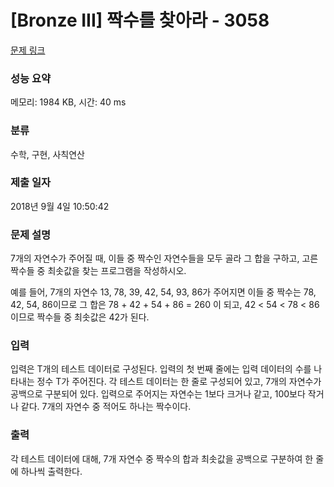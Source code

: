 # [Bronze III] 짝수를 찾아라 - 3058 

[문제 링크](https://www.acmicpc.net/problem/3058) 

### 성능 요약

메모리: 1984 KB, 시간: 40 ms

### 분류

수학, 구현, 사칙연산

### 제출 일자

2018년 9월 4일 10:50:42

### 문제 설명

<p>
	7개의 자연수가 주어질 때, 이들 중 짝수인 자연수들을 모두 골라 그 합을 구하고, 고른 짝수들 중 최솟값을 찾는 프로그램을 작성하시오.</p>

<p>
	예를 들어, 7개의 자연수 13, 78, 39, 42, 54, 93, 86가 주어지면 이들 중 짝수는 78, 42, 54, 86이므로 그 합은 78 + 42 + 54 + 86 = 260 이 되고, 42 < 54 < 78 < 86 이므로 짝수들 중 최솟값은 42가 된다.</p>

### 입력 

 <p>
	입력은 T개의 테스트 데이터로 구성된다. 입력의 첫 번째 줄에는 입력 데이터의 수를 나타내는 정수 T가 주어진다. 각 테스트 데이터는 한 줄로 구성되어 있고, 7개의 자연수가 공백으로 구분되어 있다. 입력으로 주어지는 자연수는 1보다 크거나 같고, 100보다 작거나 같다. 7개의 자연수 중 적어도 하나는 짝수이다.</p>

### 출력 

 <p>
	각 테스트 데이터에 대해, 7개 자연수 중 짝수의 합과 최솟값을 공백으로 구분하여 한 줄에 하나씩 출력한다.</p>


